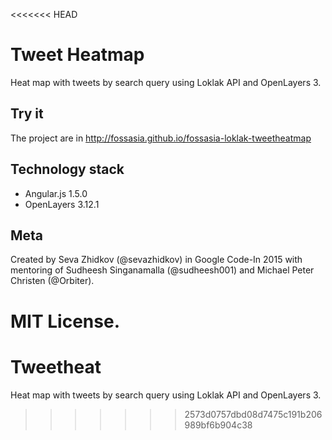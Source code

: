 <<<<<<< HEAD
# Tweet Heatmap
Heat map with tweets by search query using Loklak API and OpenLayers 3.
## Try it
The project are in http://fossasia.github.io/fossasia-loklak-tweetheatmap
## Technology stack
* Angular.js 1.5.0
* OpenLayers 3.12.1

## Meta
Created by Seva Zhidkov (@sevazhidkov) in Google Code-In 2015 with mentoring of
Sudheesh Singanamalla (@sudheesh001) and Michael Peter Christen (@Orbiter).

MIT License.
=======
# Tweetheat
Heat map with tweets by search query using Loklak API and OpenLayers 3.
>>>>>>> 2573d0757dbd08d7475c191b206989bf6b904c38
